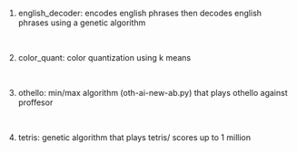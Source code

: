 1. english_decoder: encodes english phrases then decodes english phrases using a genetic algorithm
<br/>

2. color_quant: color quantization using k means
<br/>

3. othello: min/max algorithm (oth-ai-new-ab.py) that plays othello against proffesor
<br/>

4. tetris: genetic algorithm that plays tetris/ scores up to 1 million
